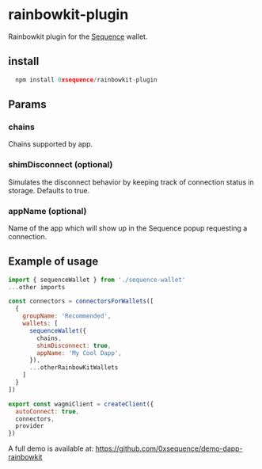 # rainbowkit-plugin
Rainbowkit plugin for the [Sequence](https://sequence.xyz/) wallet.

## install

```js
  npm install 0xsequence/rainbowkit-plugin
```

## Params
### chains
Chains supported by app.

### shimDisconnect (optional)
Simulates the disconnect behavior by keeping track of connection status in storage. Defaults to true.

### appName (optional)
Name of the app which will show up in the Sequence popup requesting a connection.

## Example of usage

```js
import { sequenceWallet } from './sequence-wallet'
...other imports

const connectors = connectorsForWallets([
  {
    groupName: 'Recommended',
    wallets: [
      sequenceWallet({
        chains,
        shimDisconnect: true,
        appName: 'My Cool Dapp',
      }),
      ...otherRainbowKitWallets
    ]
  }
])

export const wagmiClient = createClient({
  autoConnect: true,
  connectors,
  provider
})
```

A full demo is available at: https://github.com/0xsequence/demo-dapp-rainbowkit